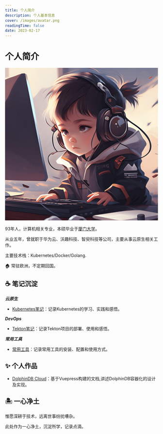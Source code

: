 ```yaml
---
title: 个人简介
description: 个人基本信息
cover: /images/avatar.png
readingTime: false
date: 2023-02-17
---
```


# 个人简介

![图片](/images/avatar.png)

93年人，计算机相关专业，本硕毕业于[厦门大学](https://www.xmu.edu.cn/)。  

从业五年，曾就职于华为云、沃趣科技、智臾科技等公司，主要从事云原生相关工作。  

主要技术栈：Kubernetes/Docker/Golang.


:house: 常驻欧洲，不定期回国。


## :coffee: 笔记沉淀

***云原生***

- [Kubernetes笔记](/zh/kubernetes/index)：记录Kubernetes的学习、实践和感悟。

***DevOps***

- [Tekton笔记](/zh/devops/tekton/index)：记录Tekton项目的部署、使用和感悟。

***常用工具***

- [常用工具](/zh/tools/index)：记录常用工具的安装、配置和使用方式。


## :sparkles: 个人作品

- [DolphinDB Cloud](https://dolphindb.zqxu.site/)：基于Vuepress构建的文档,讲述DolphinDB容器化的设计及实现。


## :desert_island: 一心净土

惟愿深耕于技术，远离世事纷扰嘈杂。

此处作为一心净土，沉淀所学，记录点滴。



